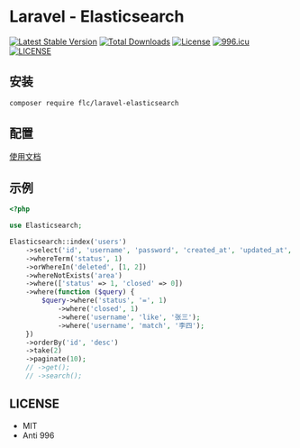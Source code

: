 # Laravel - Elasticsearch

[![Latest Stable Version](https://poser.pugx.org/flc/laravel-elasticsearch/v/stable)](https://packagist.org/packages/flc/laravel-elasticsearch)
[![Total Downloads](https://poser.pugx.org/flc/laravel-elasticsearch/downloads)](https://packagist.org/packages/flc/laravel-elasticsearch)
[![License](https://poser.pugx.org/flc/laravel-elasticsearch/license)](https://packagist.org/packages/flc/laravel-elasticsearch)
[![996.icu](https://img.shields.io/badge/link-996.icu-red.svg)](https://996.icu)
[![LICENSE](https://img.shields.io/badge/license-Anti%20996-blue.svg)](https://github.com/996icu/996.ICU/blob/master/LICENSE)

## 安装

```bash
composer require flc/laravel-elasticsearch
```

## 配置

[使用文档](https://docs.flc.io/elasticsearch/laravel-elasticsearch/introduction/)

## 示例

```php
<?php

use Elasticsearch;

Elasticsearch::index('users')
    ->select('id', 'username', 'password', 'created_at', 'updated_at', 'status', 'deleted')
    ->whereTerm('status', 1)
    ->orWhereIn('deleted', [1, 2])
    ->whereNotExists('area')
    ->where(['status' => 1, 'closed' => 0])
    ->where(function ($query) {
        $query->where('status', '=', 1)
            ->where('closed', 1)
            ->where('username', 'like', '张三');
            ->where('username', 'match', '李四');
    })
    ->orderBy('id', 'desc')
    ->take(2)
    ->paginate(10);
    // ->get();
    // ->search();
```

## LICENSE

- MIT
- Anti 996
